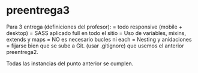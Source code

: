 # preentrega3

Para 3 entrega (definiciones del profesor):
= todo responsive (mobile + desktop)
= SASS aplicado full en todo el sitio
= Uso de variables, mixins, extends y maps
= NO es necesario bucles ni each
= Nesting y anidaciones
= fijarse bien que se sube a Git. (usar .gitignore) que usemos el anterior preentrega2.

Todas las instancias del punto anterior se cumplen.
 
